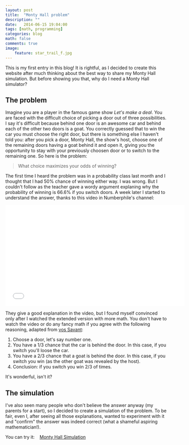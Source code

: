 ```yaml
---
layout: post    
title:  "Monty Hall problem"
description: ""
date:   2014-06-15 19:04:00
tags: [math, programming]
categories: blog
math: false
comments: true
image:
    feature: star_trail_f.jpg
---
```


This is my first entry in this blog! It is rightful, as I decided to create this website after much thinking about the best way to share my Monty Hall simulation. But before showing you that, why do I need a Monty Hall simulator?

## The problem

Imagine you are a player in the famous game show <span style="font-style:italic">Let's make a deal</span>. You are faced with the difficult choice of picking a door out of three possibilities. I say it's difficult because behind one door is an awesome car and behind each of the other two doors is a goat. You correctly guessed that to win the car you must choose the right door, but there is something else I haven't told you: after you pick a door, Monty Hall, the show's host, choose one of the remaining doors having a goat behind it and open it, giving you the opportunity to stay with your previously choosen door or to switch to the remaining one. So here is the problem:

> What choice maximizes your odds of winning?

The first time I heard the problem was in a probability class last month and I thought that I had 50% chance of winning either way. I was wrong. But I couldn't follow as the teacher gave a wordy argument explaning why the probability of winning is 66.6% if you switch doors. A week later I started to understand the answer, thanks to this video in Numberphile's channel:

<div class="aspect-ratio" align="center">
<iframe width="560" height="315"  src="//www.youtube.com/embed/4Lb-6rxZxx0" frameborder="0" allowfullscreen></iframe>
</div>

They give a good explanation in the video, but I found myself convinced only after I watched the extended version with more math. You don't have to watch the video or do any fancy math if you agree with the following reasoning, adapted from [vos Savant]:

1. Choose a door, let's say number one.
2. You have a 1/3 chance that the car is behind the door. In this case, if you switch you'll loose the car.
3. You have a 2/3 chance that a goat is behind the door. In this case, if you switch you win (as the other goat was revealed by the host). 
4. Conclusion: if you switch you win 2/3 of times.

It's wonderful, isn't it?

## The simulation

I've also seen many people who don't believe the answer anyway (my parents for a start), so I decided to create a simulation of the problem. To be fair, even I, after seeing all those explanations, wanted to experiment with it and "confirm" the answer was indeed correct (what a shameful aspiring mathematician!). 

You can try it:
<a href="{{ site.url }}/monty-hall-simulation" target="_blank"><span style="margin-left:12px;" class="icon-html5"> Monty Hall Simulation</span></a>

[vos Savant]:http://marilynvossavant.com/game-show-problem/